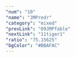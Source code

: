 ```yaml
---
"num": "10"
"name": "JMPredr"
"category": "mixed"
"prevLink": "09JMPfable"
"nextLink": "11tiger1"
"ratio": "75.15625"
"bgColor": "#BBAFAC"
---
```

